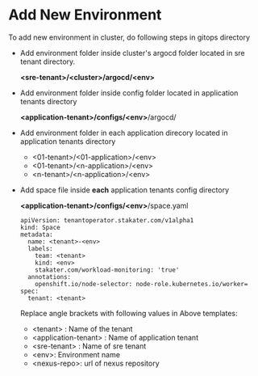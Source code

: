 # Add New Environment

To add new environment in cluster, do following steps in gitops directory

- Add environment folder inside cluster's argocd folder located in sre tenant directory.

  **\<sre-tenant>/\<cluster>/argocd/\<env>**
- Add environment folder inside config folder located in application tenants directory

  **\<application-tenant>/configs/\<env>**/argocd/
- Add environment folder in each application direcory located in application tenants directory

     - \<01-tenant>/\<01-application>/\<env>
     - \<01-tenant>/\<n-application>/\<env>
     - \<n-tenant>/\<n-application>/\<env>
- Add space file inside **each** application tenants config directory 

  **\<application-tenant>/configs/\<env>**/space.yaml
  ```
  apiVersion: tenantoperator.stakater.com/v1alpha1
  kind: Space
  metadata:
    name: <tenant>-<env>
    labels:
      team: <tenant>
      kind: <env>
      stakater.com/workload-monitoring: 'true'
    annotations:
      openshift.io/node-selector: node-role.kubernetes.io/worker= 
  spec:
    tenant: <tenant>
  ```

  Replace angle brackets with following values in Above templates:
  - \<tenant> : Name of the tenant
  - \<application-tenant> : Name of application tenant
  - \<sre-tenant> : Name of sre tenant
  - \<env>:  Environment name
  - \<nexus-repo>: url of nexus repository